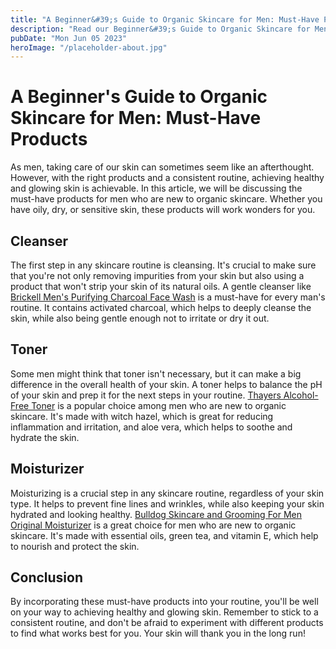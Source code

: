 ```yaml
---
title: "A Beginner&#39;s Guide to Organic Skincare for Men: Must-Have Products"
description: "Read our Beginner&#39;s Guide to Organic Skincare for Men to discover the must-have products that will transform your skin care routine."
pubDate: "Mon Jun 05 2023"
heroImage: "/placeholder-about.jpg"
---
```


# A Beginner&#39;s Guide to Organic Skincare for Men: Must-Have Products 

As men, taking care of our skin can sometimes seem like an afterthought. However, with the right products and a consistent routine, achieving healthy and glowing skin is achievable. In this article, we will be discussing the must-have products for men who are new to organic skincare. Whether you have oily, dry, or sensitive skin, these products will work wonders for you. 

## Cleanser  

The first step in any skincare routine is cleansing. It&#39;s crucial to make sure that you&#39;re not only removing impurities from your skin but also using a product that won&#39;t strip your skin of its natural oils. A gentle cleanser like [Brickell Men&#39;s Purifying Charcoal Face Wash](https://www.amazon.com/dp/B01DMO5Q1M/) is a must-have for every man&#39;s routine. It contains activated charcoal, which helps to deeply cleanse the skin, while also being gentle enough not to irritate or dry it out. 
  
## Toner  

Some men might think that toner isn&#39;t necessary, but it can make a big difference in the overall health of your skin. A toner helps to balance the pH of your skin and prep it for the next steps in your routine. [Thayers Alcohol-Free Toner](https://www.amazon.com/dp/B00016XJ4M/) is a popular choice among men who are new to organic skincare. It&#39;s made with witch hazel, which is great for reducing inflammation and irritation, and aloe vera, which helps to soothe and hydrate the skin. 

## Moisturizer  

Moisturizing is a crucial step in any skincare routine, regardless of your skin type. It helps to prevent fine lines and wrinkles, while also keeping your skin hydrated and looking healthy. [Bulldog Skincare and Grooming For Men Original Moisturizer](https://www.amazon.com/dp/B016N4UH0K/) is a great choice for men who are new to organic skincare. It&#39;s made with essential oils, green tea, and vitamin E, which help to nourish and protect the skin. 

## Conclusion  

By incorporating these must-have products into your routine, you&#39;ll be well on your way to achieving healthy and glowing skin. Remember to stick to a consistent routine, and don&#39;t be afraid to experiment with different products to find what works best for you. Your skin will thank you in the long run!